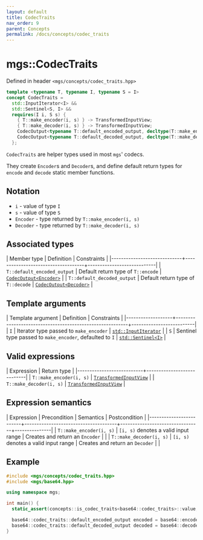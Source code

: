 ```yaml
---
layout: default
title: CodecTraits
nav_order: 9
parent: Concepts
permalink: /docs/concepts/codec_traits
---
```


# mgs::CodecTraits

Defined in header `<mgs/concepts/codec_traits.hpp>`

```cpp
template <typename T, typename I, typename S = I>
concept CodecTraits =
  std::InputIterator<I> &&
  std::Sentinel<S, I> &&
  requires(I i, S s) {
    { T::make_encoder(i, s) } -> TransformedInputView;
    { T::make_decoder(i, s) } -> TransformedInputView;
    CodecOutput<typename T::default_encoded_output, decltype(T::make_encoder(i, s))>;
    CodecOutput<typename T::default_decoded_output, decltype(T::make_decoder(i, s))>;
  };
```

`CodecTraits` are helper types used in most `mgs`' codecs.

They create `Encoder`s and `Decoder`s, and define default return types for `encode` and `decode` static member functions.

## Notation

* `i` - value of type `I`
* `s` - value of type `S`
* `Encoder` - type returned by `T::make_encoder(i, s)`
* `Decoder` - type returned by `T::make_decoder(i, s)`

## Associated types

| Member type                 | Definition                         | Constraints                |
|-----------------------------+------------------------------------+----------------------------|
| `T::default_encoded_output` | Default return type of `T::encode` | [`CodecOutput<Encoder>`]() |
| `T::default_decoded_output` | Default return type of `T::decode` | [`CodecOutput<Decoder>`]() |

## Template arguments

| Template argument | Definition                                               | Constraints              |
|-------------------+----------------------------------------------------------+--------------------------|
| `I`               | Iterator type passed to `make_encoder`                   | [`std::InputIterator`]() |
| `S`               | Sentinel type passed to `make_encoder`, defaulted to `I` | [`std::Sentinel<I>`]()   |

## Valid expressions

| Expression                | Return type                |
|---------------------------+----------------------------|
| `T::make_encoder(i, s)`   | [`TransformedInputView`]() |
| `T::make_decoder(i, s)` | [`TransformedInputView`]() |

## Expression semantics

| Expression              | Precondition                         | Semantics                       | Postcondition |
|-------------------------+--------------------------------------+---------------------------------+---------------|
| `T::make_encoder(i, s)` | `[i, s)` denotes a valid input range | Creates and return an `Encoder` |               |
| `T::make_decoder(i, s)` | `[i, s)` denotes a valid input range | Creates and return an `Decoder` |               |

## Example

```cpp
#include <mgs/concepts/codec_traits.hpp>
#include <mgs/base64.hpp>

using namespace mgs;

int main() {
  static_assert(concepts::is_codec_traits<base64::codec_traits>::value, "");

  base64::codec_traits::default_encoded_output encoded = base64::encode("Hello, World!");
  base64::codec_traits::default_decoded_output decoded = base64::decode(encoded);
}
```
